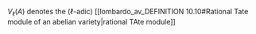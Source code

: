 $V_\ell(A)$ denotes the ($\ell$-adic) [[lombardo_av_DEFINITION 10.10#Rational Tate module of an abelian variety|rational TAte module]]